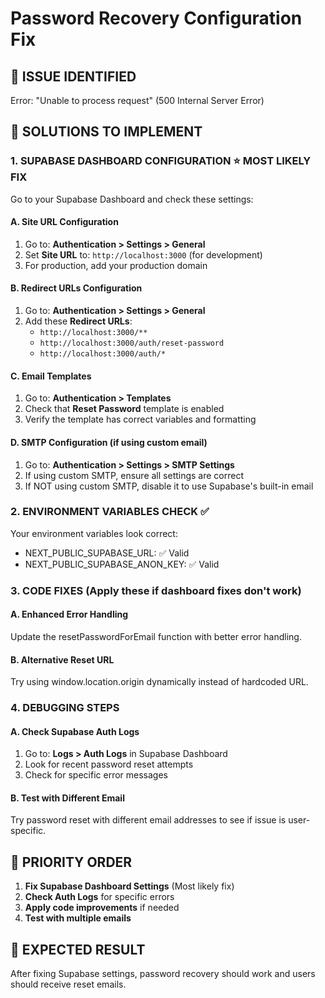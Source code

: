 # Password Recovery Configuration Fix

## 🚨 ISSUE IDENTIFIED
Error: "Unable to process request" (500 Internal Server Error)

## 🔧 SOLUTIONS TO IMPLEMENT

### 1. SUPABASE DASHBOARD CONFIGURATION ⭐ MOST LIKELY FIX

Go to your Supabase Dashboard and check these settings:

#### A. Site URL Configuration
1. Go to: **Authentication > Settings > General**
2. Set **Site URL** to: `http://localhost:3000` (for development)
3. For production, add your production domain

#### B. Redirect URLs Configuration  
1. Go to: **Authentication > Settings > General**
2. Add these **Redirect URLs**:
   - `http://localhost:3000/**`
   - `http://localhost:3000/auth/reset-password`
   - `http://localhost:3000/auth/*`

#### C. Email Templates
1. Go to: **Authentication > Templates**
2. Check that **Reset Password** template is enabled
3. Verify the template has correct variables and formatting

#### D. SMTP Configuration (if using custom email)
1. Go to: **Authentication > Settings > SMTP Settings**
2. If using custom SMTP, ensure all settings are correct
3. If NOT using custom SMTP, disable it to use Supabase's built-in email

### 2. ENVIRONMENT VARIABLES CHECK ✅
Your environment variables look correct:
- NEXT_PUBLIC_SUPABASE_URL: ✅ Valid
- NEXT_PUBLIC_SUPABASE_ANON_KEY: ✅ Valid

### 3. CODE FIXES (Apply these if dashboard fixes don't work)

#### A. Enhanced Error Handling
Update the resetPasswordForEmail function with better error handling.

#### B. Alternative Reset URL
Try using window.location.origin dynamically instead of hardcoded URL.

### 4. DEBUGGING STEPS

#### A. Check Supabase Auth Logs
1. Go to: **Logs > Auth Logs** in Supabase Dashboard
2. Look for recent password reset attempts
3. Check for specific error messages

#### B. Test with Different Email
Try password reset with different email addresses to see if issue is user-specific.

## 🎯 PRIORITY ORDER
1. **Fix Supabase Dashboard Settings** (Most likely fix)
2. **Check Auth Logs** for specific errors
3. **Apply code improvements** if needed
4. **Test with multiple emails**

## 🚀 EXPECTED RESULT
After fixing Supabase settings, password recovery should work and users should receive reset emails.